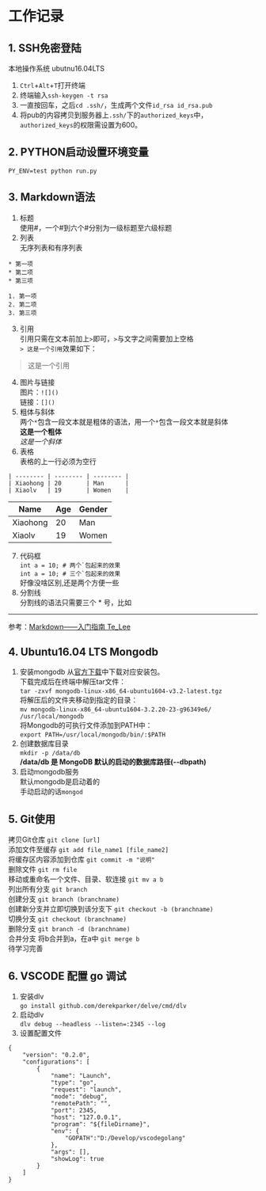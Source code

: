 # 工作记录
## 1. SSH免密登陆
  本地操作系统 ubutnu16.04LTS  
1. ```Ctrl```+```Alt```+```T```打开终端  
2. 终端输入```ssh-keygen -t rsa```  
3. 一直按回车，之后```cd .ssh/```，生成两个文件```id_rsa id_rsa.pub```  
4. 将pub的内容拷贝到服务器上```.ssh/```下的```authorized_keys```中，```authorized_keys```的权限需设置为600。  
  
## 2. PYTHON启动设置环境变量
```PY_ENV=test python run.py```  
## 3. Markdown语法
1. 标题  
使用#，一个#到六个#分别为一级标题至六级标题  
2. 列表    
无序列表和有序列表  
  ```  
  * 第一项  
  * 第二项  
  * 第三项  
  ```  
  ```  
  1. 第一项  
  2. 第二项  
  3. 第三项  
  ```  
3. 引用  
  引用只需在文本前加上```>```即可，```>```与文字之间需要加上空格  
  ```> 这是一个引用```效果如下：  
  > 这是一个引用  
4. 图片与链接  
图片：```![]()```  
链接：```[]()```  
5. 粗体与斜体  
两个```*```包含一段文本就是粗体的语法，用一个```*```包含一段文本就是斜体  
**这是一个粗体**  
*这是一个斜体*
6. 表格  
表格的上一行必须为空行  
```| Name     | Age      | Gender   |  
| -------- | -------- | -------- |  
| Xiaohong | 20       | Man      |  
| Xiaolv   | 19       | Women    | 
```  

| Name     | Age      | Gender   |  
| -------- | -------- | -------- |  
| Xiaohong | 20       | Man      |  
| Xiaolv   | 19       | Women    |    
7. 代码框  
``int a = 10; # 两个`包起来的效果``   
```int a = 10; # 三个`包起来的效果```  
好像没啥区别,还是两个方便一些  
8. 分割线  
分割线的语法只需要三个 * 号，比如  
***  
参考：[Markdown——入门指南 Te_Lee](https://www.jianshu.com/p/1e402922ee32/)  
## 4. Ubuntu16.04 LTS Mongodb  
1. 安装mongodb
从[官方下载](https://www.mongodb.org/dl/linux/x86_64-ubuntu1604)中下载对应安装包。  
下载完成后在终端中解压tar文件：  
``tar -zxvf mongodb-linux-x86_64-ubuntu1604-v3.2-latest.tgz``  
将解压后的文件夹移动到指定的目录：  
``mv mongodb-linux-x86_64-ubuntu1604-3.2.20-23-g96349e6/ /usr/local/mongodb``  
将Mongodb的可执行文件添加到PATH中：  
``export PATH=/usr/local/mongodb/bin/:$PATH``  
2. 创建数据库目录  
``mkdir -p /data/db``  
**/data/db 是 MongoDB 默认的启动的数据库路径(--dbpath)**  
3. 启动mongodb服务  
默认mongodb是启动着的  
手动启动的话``mongod``  
## 5. Git使用  
拷贝Git仓库 ``git clone [url]``  
添加文件至缓存 ``git add file_name1 [file_name2]``  
将缓存区内容添加到仓库 ``git commit -m "说明"``  
删除文件 ``git rm file``  
移动或重命名一个文件、目录、软连接 ``git mv a b``  
列出所有分支 ``git branch``  
创建分支 ``git branch (branchname)``  
创建新分支并立即切换到该分支下 `` git checkout -b (branchname) ``  
切换分支 ``git checkout (branchname)``  
删除分支 ``git branch -d (branchname)``  
合并分支 将b合并到a，在a中 ``git merge b``  
待学习完善  
## 6. VSCODE 配置 go 调试
1. 安装dlv  
``go install github.com/derekparker/delve/cmd/dlv``  
2. 启动dlv  
``dlv debug --headless --listen=:2345 --log``  
3. 设置配置文件  
```
{
    "version": "0.2.0",
    "configurations": [
        {
            "name": "Launch",
            "type": "go",
            "request": "launch",
            "mode": "debug",
            "remotePath": "",
            "port": 2345,
            "host": "127.0.0.1",
            "program": "${fileDirname}",
            "env": {
                "GOPATH":"D:/Develop/vscodegolang"
            },
            "args": [],
            "showLog": true
        }
    ]
}
```  

